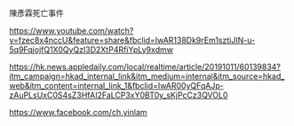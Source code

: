 陳彥霖死亡事件

https://www.youtube.com/watch?v=fzec8x4nccU&feature=share&fbclid=IwAR138Dk9rEm1sztiJIN-u-5q9FqjojfQ1X0QyQzI3D2XtP4RfiYpLy9xdmw

https://hk.news.appledaily.com/local/realtime/article/20191011/60139834?itm_campaign=hkad_internal_link&itm_medium=internal&itm_source=hkad_web&itm_content=internal_link_1&fbclid=IwAR00yQFqAJp-zAuPLsUxC0S4sZ3HfAI2FaLCP3xY0BT0y_sKjPcCz3QVOL0

https://www.facebook.com/ch.yinlam



